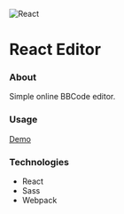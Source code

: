 ![React](https://github.com/ermondel/wiki/blob/master/files/icons48b/React48b.png)

# React Editor

### About

Simple online BBCode editor.

### Usage

[Demo](https://ermondel.github.io/react-editor)

### Technologies

- React
- Sass
- Webpack
